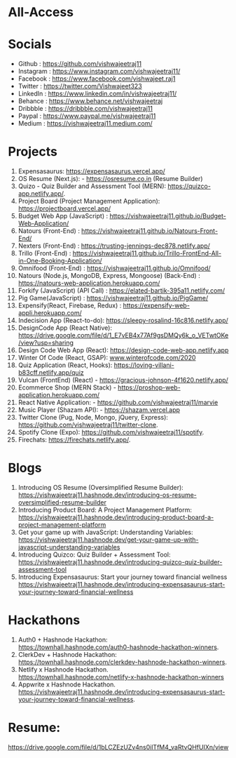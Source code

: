 # All-Access

# Socials     
- Github : https://github.com/vishwajeetraj11
- Instagram : https://www.instagram.com/vishwajeetraj11/
- Facebook : https://www.facebook.com/vishwajeet.raj1
- Twitter : https://twitter.com/Vishwajeet323
- LinkedIn : https://www.linkedin.com/in/vishwajeetraj11/
- Behance : https://www.behance.net/vishwajeetraj
- Dribbble : https://dribbble.com/vishwajeetraj11
- Paypal : https://www.paypal.me/vishwajeetraj11  
- Medium : https://vishwajeetraj11.medium.com/  
   
# Projects
1.  Expensasaurus: https://expensasaurus.vercel.app/
2.  OS Resume (Next.js): - https://osresume.co.in (Resume Builder)
3.  Quizo - Quiz Builder and Assessment Tool (MERN): https://quizco-app.netlify.app/.
4.  Project Board (Project Management Application): https://projectboard.vercel.app/
5.  Budget Web App (JavaScript) : https://vishwajeetraj11.github.io/Budget-Web-Application/
6.  Natours (Front-End) : https://vishwajeetraj11.github.io/Natours-Front-End/
7.  Nexters (Front-End) : https://trusting-jennings-dec878.netlify.app/
8.  Trillo (Front-End) : https://vishwajeetraj11.github.io/Trillo-FrontEnd-All-in-One-Booking-Application/
9.  Omnifood (Front-End) : https://vishwajeetraj11.github.io/Omnifood/
10.  Natours (Node.js, MongoDB, Express, Mongoose) (Back-End) : https://natours-web-application.herokuapp.com/
11.  Forkify (JavaScript) (API Call) : https://elated-bartik-395a11.netlify.com/
12.  Pig Game(JavaScript) : https://vishwajeetraj11.github.io/PigGame/ 
13.  Expensify(React, Firebase, Redux) : https://expensify-web-appli.herokuapp.com/
14. Indecision App (React-to-do): https://sleepy-rosalind-16c816.netlify.app/
15. DesignCode App (React Native): https://drive.google.com/file/d/1_E7vEB4x77Af9gsDMQy6k_o_VETwtOKe/view?usp=sharing
16. Design Code Web App (React): https://design-code-web-app.netlify.app
17. Winter Of Code (React, GSAP): www.winterofcode.com/2020
18. Quiz Application (React, Hooks): https://loving-villani-b83cff.netlify.app/quiz
19. Vulcan (FrontEnd) (React) - https://gracious-johnson-4f1620.netlify.app/  
20. Ecommerce Shop (MERN Stack) - https://proshop-web-application.herokuapp.com/  
21. React Native Application: - https://github.com/vishwajeetraj11/marvie  
22. Music Player (Shazam API): - https://shazam.vercel.app
23. Twitter Clone (Pug, Node, Mongo, jQuery, Express): https://github.com/vishwajeetraj11/twitter-clone.   
24. Spotify Clone (Expo): https://github.com/vishwajeetraj11/spotify. 
25. Firechats: https://firechats.netlify.app/.

# Blogs
1. Introducing OS Resume (Oversimplified Resume Builder):  
   https://vishwajeetraj11.hashnode.dev/introducing-os-resume-oversimplified-resume-builder  
2. Introducing Product Board: A Project Management Platform:   
   https://vishwajeetraj11.hashnode.dev/introducing-product-board-a-project-management-platform
3. Get your game up with JavaScript: Understanding Variables:  
   https://vishwajeetraj11.hashnode.dev/get-your-game-up-with-javascript-understanding-variables
4. Introducing Quizco: Quiz Builder + Assessment Tool:  
   https://vishwajeetraj11.hashnode.dev/introducing-quizco-quiz-builder-assessment-tool
5. Introducing Expensasaurus: Start your journey toward financial wellness
   https://vishwajeetraj11.hashnode.dev/introducing-expensasaurus-start-your-journey-toward-financial-wellness

# Hackathons  
1. Auth0 + Hashnode Hackathon:  
   https://townhall.hashnode.com/auth0-hashnode-hackathon-winners. 
2. ClerkDev + Hashnode Hackathon:   
   https://townhall.hashnode.com/clerkdev-hashnode-hackathon-winners.  
3. Netlify x Hashnode Hackathon.   
   https://townhall.hashnode.com/netlify-x-hashnode-hackathon-winners
4. Appwrite x Hashnode Hackathon.
   https://vishwajeetraj11.hashnode.dev/introducing-expensasaurus-start-your-journey-toward-financial-wellness.

# Resume:  
https://drive.google.com/file/d/1bLCZEzUZv4ns0ilTfM4_vaRtvQHfUIXn/view

